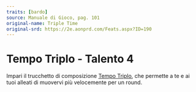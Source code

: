 ```yaml
---
traits: [bardo]
source: Manuale di Gioco, pag. 101
original-name: Triple Time
original-srd: https://2e.aonprd.com/Feats.aspx?ID=190
---
```


# Tempo Triplo - Talento 4

Impari il trucchetto di composizione [Tempo Triplo](/incantesimi/tempo-triplo),
che permette a te e ai tuoi alleati di muovervi più velocemente per un round.
